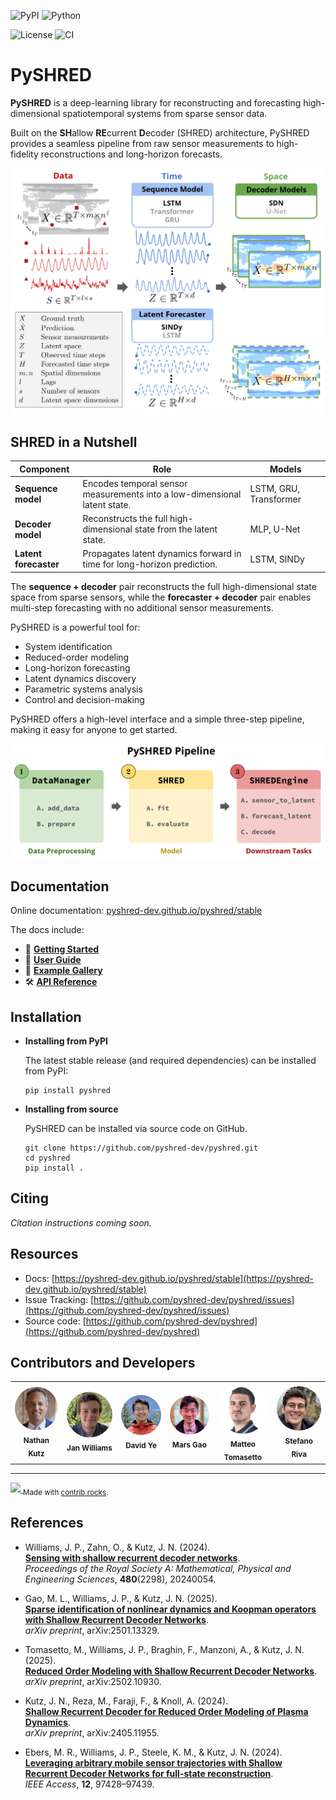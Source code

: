 ![PyPI](https://img.shields.io/pypi/v/pyshred)
![Python](https://img.shields.io/pypi/pyversions/pyshred)

![License](https://img.shields.io/github/license/pyshred-dev/pyshred)
![CI](https://github.com/pyshred-dev/pyshred/actions/workflows/sphinx.yml/badge.svg)

# PySHRED

**PySHRED** is a deep-learning library for reconstructing and forecasting high-dimensional spatiotemporal systems from sparse sensor data.

Built on the **SH**allow **RE**current **D**ecoder (SHRED) architecture, PySHRED provides a seamless pipeline from raw sensor measurements to high-fidelity reconstructions and long-horizon forecasts.

![SHRED architecture](https://raw.githubusercontent.com/pyshred-dev/pyshred/main/docs/source/_static/main_figure.png)

## SHRED in a Nutshell

| Component             | Role                                                                      | Models                 |
| --------------------- | ------------------------------------------------------------------------- | ---------------------- |
| **Sequence model**    | Encodes temporal sensor measurements into a low-dimensional latent state. | LSTM, GRU, Transformer |
| **Decoder model**     | Reconstructs the full high-dimensional state from the latent state.       | MLP, U-Net             |
| **Latent forecaster** | Propagates latent dynamics forward in time for long-horizon prediction.   | LSTM, SINDy            |

The **sequence + decoder** pair reconstructs the full high-dimensional state space from sparse sensors, while the **forecaster + decoder** pair enables multi-step forecasting with no additional sensor measurements.

PySHRED is a powerful tool for:

- System identification
- Reduced-order modeling
- Long-horizon forecasting
- Latent dynamics discovery
- Parametric systems analysis
- Control and decision-making

PySHRED offers a high-level interface and a simple three-step pipeline, making it easy for anyone to get started.

![PySHRED Pipeline](https://raw.githubusercontent.com/pyshred-dev/pyshred/main/docs/source/_static/pipeline.png)

## Documentation

Online documentation: [pyshred-dev.github.io/pyshred/stable](https://pyshred-dev.github.io/pyshred/stable)

The docs include:

- 📘 [**Getting Started**](https://pyshred-dev.github.io/pyshred/stable/user_guide/introduction.html)
- 📖 [**User Guide**](https://pyshred-dev.github.io/pyshred/stable/user_guide/index.html)
- 🧪 [**Example Gallery**](https://pyshred-dev.github.io/pyshred/stable/examples/index.html)
- 🛠️ [**API Reference**](https://pyshred-dev.github.io/pyshred/stable/pyshred/modules.html)

## Installation

- **Installing from PyPI**

  The latest stable release (and required dependencies) can be installed from PyPI:

  ```
  pip install pyshred
  ```

- **Installing from source**

  PySHRED can be installed via source code on GitHub.

  ```
  git clone https://github.com/pyshred-dev/pyshred.git
  cd pyshred
  pip install .
  ```

## Citing

_Citation instructions coming soon._

## Resources

- Docs: [https://pyshred-dev.github.io/pyshred/stable](https://pyshred-dev.github.io/pyshred/stable)
- Issue Tracking: [https://github.com/pyshred-dev/pyshred/issues](https://github.com/pyshred-dev/pyshred/issues)
- Source code: [https://github.com/pyshred-dev/pyshred](https://github.com/pyshred-dev/pyshred)

## Contributors and Developers

<table>
  <tr>
    <td align="center">
      <img src="https://raw.githubusercontent.com/pyshred-dev/pyshred/main/docs/source/_static/contributors/Nathan_Kutz.png" width="100" style="border-radius:50%"><br>
      <sub><b>Nathan Kutz</b></sub><br>
      <!-- <sub><i></i></sub> -->
    </td>
    <td align="center">
      <img src="https://raw.githubusercontent.com/pyshred-dev/pyshred/main/docs/source/_static/contributors/Jan_Williams.jpg" width="100" style="border-radius:50%"><br>
      <sub><b>Jan Williams</b></sub><br>
      <!-- <sub><i></i></sub> -->
    </td>
    <td align="center">
      <img src="https://raw.githubusercontent.com/pyshred-dev/pyshred/main/docs/source/_static/contributors/David_Ye.jpg" width="100" style="border-radius:50%"><br>
      <sub><b>David Ye</b></sub><br>
      <!-- <sub><i></i></sub> -->
    </td>
        <td align="center">
      <img src="https://raw.githubusercontent.com/pyshred-dev/pyshred/main/docs/source/_static/contributors/Mars_Gao.jpg" width="100" style="border-radius:50%"><br>
      <sub><b>Mars Gao</b></sub><br>
      <!-- <sub><i></i></sub> -->
    </td>
        <td align="center">
      <img src="https://raw.githubusercontent.com/pyshred-dev/pyshred/main/docs/source/_static/contributors/Matteo_Tomasetto.png" width="100" style="border-radius:50%"><br>
      <sub><b>Matteo Tomasetto</b></sub><br>
      <!-- <sub><i></i></sub> -->
    </td>
        <td align="center">
      <img src="https://raw.githubusercontent.com/pyshred-dev/pyshred/main/docs/source/_static/contributors/Stefano_Riva.png" width="100" style="border-radius:50%"><br>
      <sub><b>Stefano Riva</b></sub><br>
      <!-- <sub><i></i></sub> -->
    </td>
  </tr>
</table>

<hr>

<a href="https://github.com/pyshred-dev/pyshred/graphs/contributors">
  <img src="https://contrib.rocks/image?repo=pyshred-dev/pyshred" />
</a>
<sub>Made with <a href="https://contrib.rocks">contrib.rocks</a>.</sub>

## References

- Williams, J. P., Zahn, O., & Kutz, J. N. (2024).  
  **[Sensing with shallow recurrent decoder networks](https://doi.org/10.1098/rspa.2024.0054)**.  
  _Proceedings of the Royal Society A: Mathematical, Physical and Engineering Sciences_, **480**(2298), 20240054.

- Gao, M. L., Williams, J. P., & Kutz, J. N. (2025).  
  **[Sparse identification of nonlinear dynamics and Koopman operators with Shallow Recurrent Decoder Networks](https://arxiv.org/abs/2501.13329)**.  
  _arXiv preprint_, arXiv:2501.13329.

- Tomasetto, M., Williams, J. P., Braghin, F., Manzoni, A., & Kutz, J. N. (2025).  
  **[Reduced Order Modeling with Shallow Recurrent Decoder Networks](https://arxiv.org/abs/2502.10930)**.  
  _arXiv preprint_, arXiv:2502.10930.

- Kutz, J. N., Reza, M., Faraji, F., & Knoll, A. (2024).  
  **[Shallow Recurrent Decoder for Reduced Order Modeling of Plasma Dynamics](https://arxiv.org/abs/2405.11955)**.  
  _arXiv preprint_, arXiv:2405.11955.

- Ebers, M. R., Williams, J. P., Steele, K. M., & Kutz, J. N. (2024).  
  **[Leveraging arbitrary mobile sensor trajectories with Shallow Recurrent Decoder Networks for full-state reconstruction](https://doi.org/10.1109/ACCESS.2024.3423679)**.  
  _IEEE Access_, **12**, 97428–97439.
